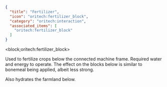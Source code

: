 ```json
{
  "title": "Fertilizer",
  "icon": "oritech:fertilizer_block",
  "category": "oritech:interaction",
  "associated_items": [
    "oritech:fertilizer_block"
  ]
}
```

<block;oritech:fertilizer_block>

Used to fertilize crops below the connected machine frame. Required water and energy to operate. The effect on the blocks below is similar to bonemeal being applied, albeit less strong.

Also hydrates the farmland below.